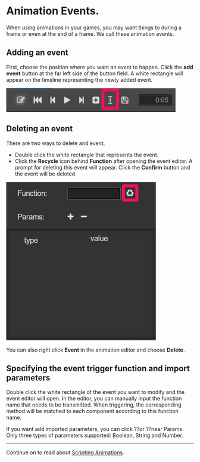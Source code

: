 # Animation Events.

When using animations in your games, you may want things to during a frame or even
at the end of a frame. We call these animation events.

## Adding an event

First, choose the position where you want an event to happen. Click the __add event__
button at the far left side of the button field. A white rectangle will appear on
the timeline representing the newly added event.

![button](animation-event/button.png)

## Deleting an event
There are two ways to delete and event.

* Double click the white rectangle that represents the event.
* Click the __Recycle__ icon behind __Function__ after opening the event editor.
A prompt for deleting this event will appear. Click the __Confirm__ button and the
event will be deleted.

![Delete](animation-event/delete.png)

You can also right click __Event__ in the animation editor and choose __Delete__.

## Specifying the  event trigger function and import parameters

Double click the white rectangle of the event you want to modify and the event editor
will open. In the editor, you can manually input the function name that needs to be transmitted. When triggering, the corresponding method will be matched to each component according to this function name.

If you want add imported parameters, you can click ??or ??near Params. Only three types of parameters supported: Boolean, String and Number.

---

Continue on to read about [Scripting Animations](scripting-animation.md).
